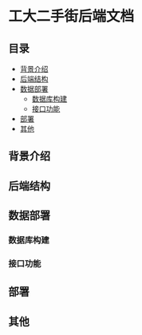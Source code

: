 # 工大二手街后端文档

## 目录  
* [背景介绍](#背景介绍)  
* [后端结构](#后端结构)  
* [数据部署](#数据部署)
  * [数据库构建](#数据库构建)    
  * [接口功能](#接口功能)    
* [部署](#部署)  
* [其他](#其他)  

<a name="背景介绍"></a>
## 背景介绍

<a name="后端结构"></a>
## 后端结构

<a name="数据部署"></a>
## 数据部署

<a name="数据库构建"></a>
### 数据库构建

<a name="接口功能"></a>
### 接口功能

<a name="部署"></a>
## 部署

<a name="其他"></a>
## 其他